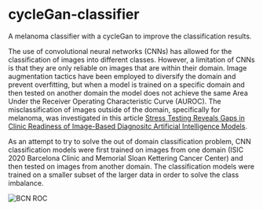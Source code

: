 # cycleGan-classifier
A melanoma classifier with a cycleGan to improve the classification results. 

The use of convolutional neural networks (CNNs) has allowed for the classification of images into different classes. However, a limitation of CNNs is that they are only reliable on images that are within their domain. Image augmentation tactics have been employed to diversify the domain and prevent overfitting, but when a model is trained on a specific domain and then tested on another domain the model does not achieve the same Area Under the Receiver Operating Characteristic Curve (AUROC). The misclassification of images outside of the domain, specifically for melanoma, was investigated in this article [Stress Testing Reveals Gaps in Clinic Readiness of Image-Based Diagnositc Artificial Intelligence Models](https://www.nature.com/articles/s41746-020-00380-6). 

As an attempt to try to solve the out of domain classification problem, CNN classification models were first trained on images from one domain (ISIC 2020 Barcelona Clinic and Memorial Sloan Kettering Cancer Center) and then tested on images from another domain. The classification models were trained on a smaller subset of the larger data in order to solve the class imbalance. 

![BCN ROC](https://github.com/mikylab/cycleGan-classifier/blob/63d449907f4838e506d9634589fcc5eaa671d852/resources/BCN%20Small%20Dataset%20ROC.png)

